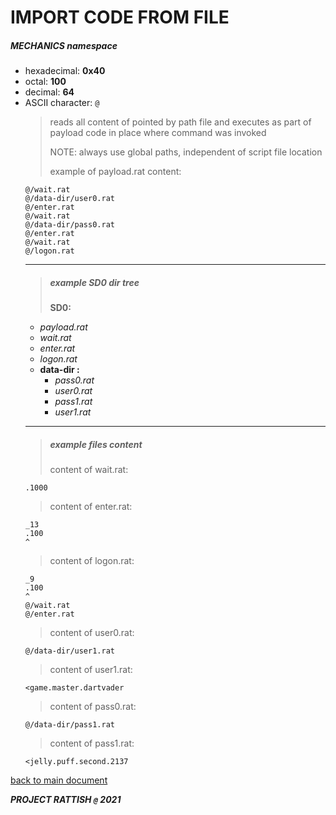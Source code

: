 # IMPORT CODE FROM FILE
##### MECHANICS namespace
- hexadecimal: __0x40__
- octal: __100__
- decimal: __64__
- ASCII character: `@`
  > reads all content of pointed by path file and executes as part of payload code in place where command was invoked
  >
  >NOTE: always use global paths, independent of script file location
  >
  > example of payload.rat content:
  ```
  @/wait.rat
  @/data-dir/user0.rat
  @/enter.rat
  @/wait.rat
  @/data-dir/pass0.rat
  @/enter.rat
  @/wait.rat
  @/logon.rat
  ```
  ---
  >##### example SD0 dir tree
  > **SD0:**
  - *payload.rat*
  - *wait.rat*
  - *enter.rat*
  - *logon.rat*
  - **data-dir :**
    - *pass0.rat*
    - *user0.rat*
    - *pass1.rat*
    - *user1.rat*
  ---
  > ##### example files content
  > content of wait.rat:
  ```
  .1000
  ```
  > content of enter.rat:
  ```
  _13
  .100
  ^
  ```
  > content of logon.rat:
  ```
  _9
  .100
  ^
  @/wait.rat
  @/enter.rat
  ```
  > content of user0.rat:
  ```
  @/data-dir/user1.rat
  ```
  > content of user1.rat:
  ```
  <game.master.dartvader
  ```
  > content of pass0.rat:
  ```
  @/data-dir/pass1.rat
  ```
  > content of pass1.rat:
  ```
  <jelly.puff.second.2137
  ```


[back to main document](../README.md)

***PROJECT RATTISH `@` 2021***
